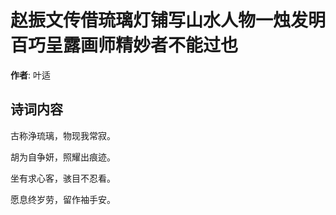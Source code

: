 # 赵振文传借琉璃灯铺写山水人物一烛发明百巧呈露画师精妙者不能过也

**作者**: 叶适

## 诗词内容

古称浄琉璃，物现我常寂。

胡为自争妍，照耀出痕迹。

坐有求心客，骇目不忍看。

愿息终岁劳，留作袖手安。


